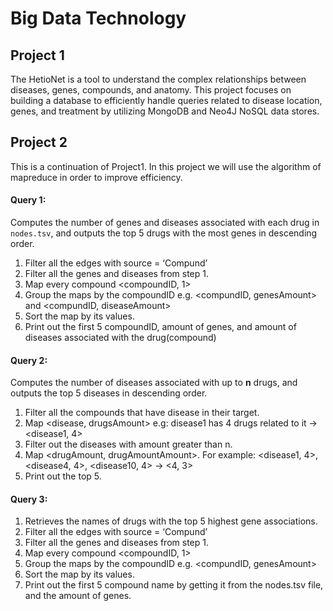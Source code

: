 # Big Data Technology

## Project 1
The HetioNet is a tool to understand the complex relationships between diseases, genes, compounds, and anatomy. This project focuses on building a database to efficiently handle queries related to disease location, genes, and treatment by utilizing MongoDB and Neo4J NoSQL data stores.


## Project 2
This is a continuation of Project1. In this project we will use the algorithm of mapreduce in order to improve efficiency.
#### Query 1: 
Computes the number of genes and diseases associated with each drug in `nodes.tsv`, and outputs the top 5 drugs with the most genes in descending order.
1. Filter all the edges with source = ‘Compund’ 
2. Filter all the genes and diseases from step 1.
3. Map every compound <compoundID, 1>
4. Group the maps by the compoundID e.g. <compundID, genesAmount> and  <compundID, diseaseAmount>
5. Sort the map by its values.
6. Print out the first 5 compoundID, amount of genes, and amount of diseases associated with the drug(compound)


#### Query 2:
Computes the number of diseases associated with up to **n** drugs, and outputs the top 5 diseases in descending order.
1. Filter all the compounds that have disease in their target.
2. Map <disease, drugsAmount> e.g: disease1 has 4 drugs related to it -> <disease1, 4>
3. Filter out the diseases with amount greater than n.
4. Map <drugAmount, drugAmountAmount>. For example: <disease1, 4>, <disease4, 4>, <disease10, 4> -> <4, 3>
5. Print out the top 5.


#### Query 3:
1. Retrieves the names of drugs with the top 5 highest gene associations.
2. Filter all the edges with source = ‘Compund’ 
3. Filter all the genes and diseases from step 1.
4. Map every compound <compoundID, 1>
5. Group the maps by the compoundID e.g. <compundID, genesAmount> 
6. Sort the map by its values.
7. Print out the first 5 compound name by getting it from the nodes.tsv file, and the amount of genes.

